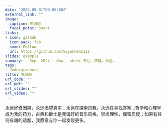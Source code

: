 ```yaml
---
date: "2024-09-01T00:00:00Z"
external_link: ""
image:
  caption: 陈思雨
  focal_point: Smart
links:
- icon: github
  icon_pack: fab
  name: Follow
  url: https://github.com/SiyuChen1111
slides: example
summary: __Sep. 2024 ~ Now__ <br/> 专注，清醒，自洽。
tags:
- Undergraduate 
title: 陈思雨
url_code: ""
url_pdf: ""
url_slides: ""
url_video: ""
---
```

永远好奇因果，永远渴望真实；永远在探索自我，永远在寻找答案...哲学和心理学成为我的药方，古典和爵士是我偏好的音乐风格。崇尚理性，保留质疑；如果有任何有趣的话题，我愿意与你一起发现更多。



